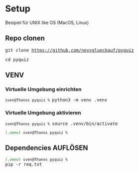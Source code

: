 # Setup 

Besipiel für  UNIX like OS (MacOS, Linux) 

## Repo clonen

<kbd>git clone https://github.com/nevsglueckauf/pyquiz </kbd>

<kbd>cd pyquiz</kbd>



## VENV

### Virtuelle Umgebung einrichten
<code>sven@Thanos pyquiz % </code><kbd>python3 -m venv .venv</kbd>

### Virtuelle Umgebung aktivieren
<code>sven@Thanos pyquiz % </code><kbd>source .venv/bin/activate</kbd>

<code><span style="color:green">(.venv)</span> sven@Thanos pyquiz % </code>

## Dependencies AUFLÖSEN

<code><span style="color:green">(.venv)</span> sven@Thanos pyquiz % </code><kbd>pip -r req.txt</kbd>



